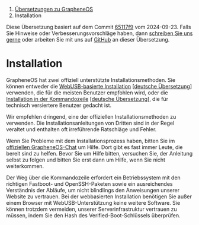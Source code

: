 <nav aria-label="breadcrumb">
	<ol class="breadcrumb">
		<li class="breadcrumb-item"><a href="grapheneos-preface.html">Übersetzungen zu GrapheneOS</a></li>
		<li class="breadcrumb-item active" aria-current="page">Installation</li>
	</ol>
</nav>

<div class="alert alert-primary">
	Diese Übersetzung basiert auf dem Commit <a href="https://github.com/GrapheneOS/grapheneos.org/blob/65117f9794eba2bdf20b80a2fe5884dff8938f1e/static/install/index.html">65117f9</a> vom 2024-09-23. Falls Sie Hinweise oder Verbesserungsvorschläge haben, dann <a href="contact.html">schreiben Sie uns gerne</a> oder arbeiten Sie mit uns auf <a href="https://github.com/dys2p/websites/blob/main/dys2p.com/grapheneos-install/de.md">GitHub</a> an dieser Übersetzung.
</div>

<!--
Copyright © 2014-2025 GrapheneOS

Permission is hereby granted, free of charge, to any person obtaining a copy
of this software and associated documentation files (the "Software"), to deal
in the Software without restriction, including without limitation the rights
to use, copy, modify, merge, publish, distribute, sublicense, and/or sell
copies of the Software, and to permit persons to whom the Software is
furnished to do so, subject to the following conditions:

The above copyright notice and this permission notice shall be included in
all copies or substantial portions of the Software.

THE SOFTWARE IS PROVIDED "AS IS", WITHOUT WARRANTY OF ANY KIND, EXPRESS OR
IMPLIED, INCLUDING BUT NOT LIMITED TO THE WARRANTIES OF MERCHANTABILITY,
FITNESS FOR A PARTICULAR PURPOSE AND NONINFRINGEMENT. IN NO EVENT SHALL THE
AUTHORS OR COPYRIGHT HOLDERS BE LIABLE FOR ANY CLAIM, DAMAGES OR OTHER
LIABILITY, WHETHER IN AN ACTION OF CONTRACT, TORT OR OTHERWISE, ARISING FROM,
OUT OF OR IN CONNECTION WITH THE SOFTWARE OR THE USE OR OTHER DEALINGS IN
THE SOFTWARE.

https://grapheneos.org/LICENSE.txt
-->

<h1 id="install">Installation</h1>

GrapheneOS hat zwei offiziell unterstützte Installationsmethoden. Sie können entweder die [WebUSB-basierte Installation](https://grapheneos.org/install/web) [[deutsche Übersetzung](grapheneos-install-web.html)] verwenden, die für die meisten Benutzer empfohlen wird, oder die [Installation in der Kommandozeile](https://grapheneos.org/install/cli) [[deutsche Übersetzung](grapheneos-install-cli.html)], die für technisch versiertere Benutzer gedacht ist.

Wir empfehlen dringend, eine der offiziellen Installationsmethoden zu verwenden. Die Installationsanleitungen von Dritten sind in der Regel veraltet und enthalten oft irreführende Ratschläge und Fehler.

Wenn Sie Probleme mit dem Installationsprozess haben, bitten Sie im [offiziellen GrapheneOS-Chat](https://grapheneos.org/contact#community) um Hilfe. Dort gibt es fast immer Leute, die bereit sind zu helfen. Bevor Sie um Hilfe bitten, versuchen Sie, der Anleitung selbst zu folgen und bitten Sie erst dann um Hilfe, wenn Sie nicht weiterkommen.

Der Weg über die Kommandozeile erfordert ein Betriebssystem mit den richtigen Fastboot- und OpenSSH-Paketen sowie ein ausreichendes Verständnis der Abläufe, um nicht blindlings den Anweisungen unserer Website zu vertrauen. Bei der webbasierten Installation benötigen Sie außer einem Browser mit WebUSB-Unterstützung keine weitere Software. Sie können trotzdem vermeiden, unserer Serverinfrastruktur vertrauen zu müssen, indem Sie den Hash des Verified-Boot-Schlüssels überprüfen.
